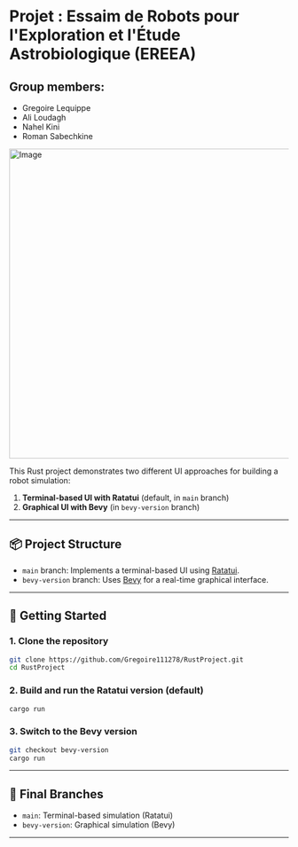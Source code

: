 # Projet : Essaim de Robots pour l'Exploration et l'Étude Astrobiologique (EREEA)

## Group members:

- Gregoire Lequippe
- Ali Loudagh
- Nahel Kini
- Roman Sabechkine

<img width="559" alt="Image" src="https://github.com/user-attachments/assets/fda03b48-bbc8-408b-a030-90fed5b05d45" />

This Rust project demonstrates two different UI approaches for building a robot simulation:

1. **Terminal-based UI with Ratatui** (default, in `main` branch)
2. **Graphical UI with Bevy** (in `bevy-version` branch)

---

## 📦 Project Structure

- `main` branch: Implements a terminal-based UI using [Ratatui](https://github.com/ratatui-org/ratatui).
- `bevy-version` branch: Uses [Bevy](https://bevyengine.org/) for a real-time graphical interface.

---

## 🚀 Getting Started

### 1. Clone the repository

```bash
git clone https://github.com/Gregoire111278/RustProject.git
cd RustProject
```

### 2. Build and run the Ratatui version (default)

```bash
cargo run
```

### 3. Switch to the Bevy version

```bash
git checkout bevy-version
cargo run
```

---

## 📂 Final Branches

- `main`: Terminal-based simulation (Ratatui)
- `bevy-version`: Graphical simulation (Bevy)

---
